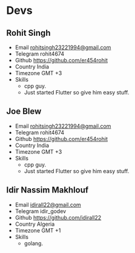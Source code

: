 # Devs

## Rohit Singh

- Email				rohitsingh23221994@gmail.com
- Telegram			rohit4674
- Github			https://github.com/er454rohit
- Country			India
- Timezone			GMT +3
- Skills			
	- cpp guy. 
	- Just started Flutter so give him easy stuff.

## Joe Blew

- Email				rohitsingh23221994@gmail.com
- Telegram			rohit4674
- Github			https://github.com/er454rohit
- Country			India
- Timezone			GMT +3
- Skills			
	- cpp guy. 
	- Just started Flutter so give him easy stuff.

## Idir Nassim Makhlouf

- Email				idirall22@gmail.com
- Telegram			idir_godev
- Github			https://github.com/idirall22
- Country			Algeria
- Timezone			GMT +1
- Skills			
	- golang.
